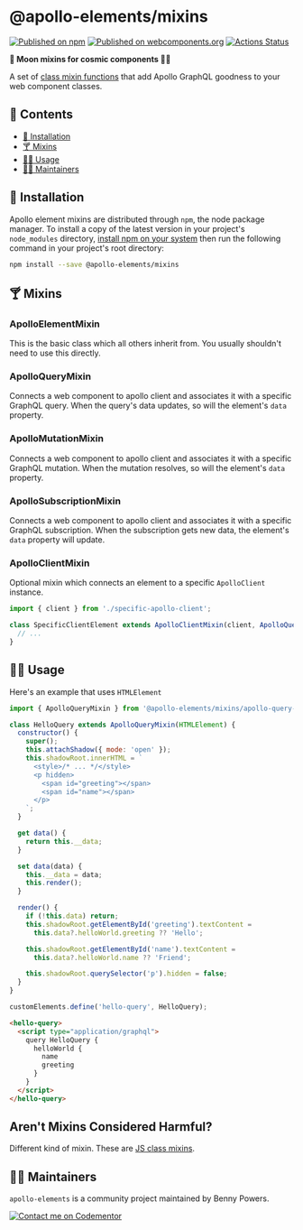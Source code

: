 # @apollo-elements/mixins

[![Published on npm](https://img.shields.io/npm/v/@apollo-elements/mixins.svg)](https://www.npmjs.com/package/@apollo-elements/mixins)
[![Published on webcomponents.org](https://img.shields.io/badge/webcomponents.org-published-blue.svg)](https://www.webcomponents.org/element/@apollo-elements/mixins)
[![Actions Status](https://github.com/apollo-elements/apollo-elements/workflows/CD/badge.svg)](https://github.com/apollo-elements/apollo-elements/actions)


<strong>🍹 Moon mixins for cosmic components 👩‍🚀</strong>

A set of [class mixin functions](https://alligator.io/js/class-composition/#composition-with-javascript-classes) that add Apollo GraphQL goodness to your web component classes.

## 📓 Contents
- [🔧 Installation](#-installation)
- [🍸 Mixins](#-mixins)
- [👩‍🚀 Usage](#-usage)
- [👷‍♂️ Maintainers](#-maintainers)

## 🔧 Installation

Apollo element mixins are distributed through `npm`, the node package manager. To install a copy of the latest version in your project's `node_modules` directory, [install npm on your system](https://www.npmjs.com/get-npm) then run the following command in your project's root directory:

```bash
npm install --save @apollo-elements/mixins
```

## 🍸 Mixins

### ApolloElementMixin
This is the basic class which all others inherit from. You usually shouldn't need to use this directly.

### ApolloQueryMixin
Connects a web component to apollo client and associates it with a specific GraphQL query. When the query's data updates, so will the element's `data` property.

### ApolloMutationMixin
Connects a web component to apollo client and associates it with a specific GraphQL mutation. When the mutation resolves, so will the element's `data` property.

### ApolloSubscriptionMixin
Connects a web component to apollo client and associates it with a specific GraphQL subscription. When the subscription gets new data, the element's `data` property will update.

### ApolloClientMixin
Optional mixin which connects an element to a specific `ApolloClient` instance.

```ts
import { client } from './specific-apollo-client';

class SpecificClientElement extends ApolloClientMixin(client, ApolloQueryMixin(HTMLElement)) {
  // ...
}
```

## 👩‍🚀 Usage

Here's an example that uses `HTMLElement`

```js
import { ApolloQueryMixin } from '@apollo-elements/mixins/apollo-query-mixin.js';

class HelloQuery extends ApolloQueryMixin(HTMLElement) {
  constructor() {
    super();
    this.attachShadow({ mode: 'open' });
    this.shadowRoot.innerHTML = `
      <style>/* ... */</style>
      <p hidden>
        <span id="greeting"></span>
        <span id="name"></span>
      </p>
    `;
  }

  get data() {
    return this.__data;
  }

  set data(data) {
    this.__data = data;
    this.render();
  }

  render() {
    if (!this.data) return;
    this.shadowRoot.getElementById('greeting').textContent =
      this.data?.helloWorld.greeting ?? 'Hello';

    this.shadowRoot.getElementById('name').textContent =
      this.data?.helloWorld.name ?? 'Friend';

    this.shadowRoot.querySelector('p').hidden = false;
  }
}

customElements.define('hello-query', HelloQuery);
```

```html
<hello-query>
  <script type="application/graphql">
    query HelloQuery {
      helloWorld {
        name
        greeting
      }
    }
  </script>
</hello-query>
```

## Aren't Mixins Considered Harmful?

Different kind of mixin. These are [JS class mixins](http://justinfagnani.com/2015/12/21/real-mixins-with-javascript-classes/).

## 👷‍♂️ Maintainers
`apollo-elements` is a community project maintained by Benny Powers.

[![Contact me on Codementor](https://cdn.codementor.io/badges/contact_me_github.svg)](https://www.codementor.io/bennyp?utm_source=github&utm_medium=button&utm_term=bennyp&utm_campaign=github)
